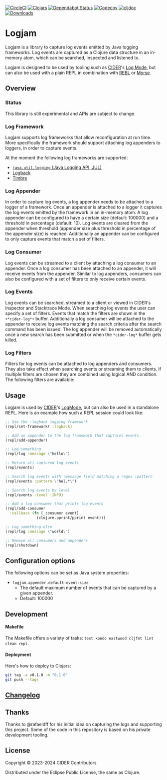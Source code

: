 [![CircleCI](https://circleci.com/gh/clojure-emacs/logjam/tree/master.svg?style=svg)](https://circleci.com/gh/clojure-emacs/logjam/tree/master)
[![Clojars](https://img.shields.io/clojars/v/mx.cider/logjam.svg)](https://clojars.org/mx.cider/logjam)
[![Dependabot Status](https://versions.deps.co/clojure-emacs/logjam/status.svg)](https://versions.deps.co/clojure-emacs/logjam)
[![Codecov](https://codecov.io/gh/clojure-emacs/logjam/branch/master/graph/badge.svg)](https://codecov.io/gh/clojure-emacs/logjam/)
[![cljdoc](https://cljdoc.org/badge/mx.cider/logjam)](https://cljdoc.org/d/mx.cider/logjam/CURRENT)
[![Downloads](https://versions.deps.co/mx.cider/logjam/downloads.svg)](https://clojars.org/mx.cider/logjam)

# Logjam

Logjam is a library to capture log events emitted by Java logging
frameworks. Log events are captured as a Clojure data structure in an
in-memory atom, which can be searched, inspected and listened to.

Logjam is designed to be used by tooling such as [CIDER](https://cider.mx/)'s [Log
Mode](https://docs.cider.mx/cider/debugging/logging.html), but can also be used with a plain REPL in combination with
[REBL](https://docs.datomic.com/cloud/other-tools/REBL.html) or [Morse](https://github.com/nubank/morse).

## Overview

### Status

This library is still experimental and APIs are subject to change.

### Log Framework

Logjam supports log frameworks that allow reconfiguration at run
time. More specifically the framework should support attaching log
appenders to loggers, in order to capture events.

At the moment the following log frameworks are supported:

- [`java.util.logging` (Java Logging API, JUL)](https://docs.oracle.com/en/java/javase/19/core/java-logging-overview.html)
- [Logback](https://logback.qos.ch)
- [Timbre](https://github.com/taoensso/timbre)

### Log Appender

In order to capture log events, a log appender needs to be attached to
a logger of a framework. Once an appender is attached to a logger it
captures the log events emitted by the framework in an in-memory
atom. A log appender can be configured to have a certain size
(default: 100000) and a threshold in percentage (default: 10). Log
events are cleared from the appender when threshold (appender size
plus threshold in percentage of the appender size) is
reached. Additionally an appender can be configured to only capture
events that match a set of filters.

### Log Consumer

Log events can be streamed to a client by attaching a log consumer to
an appender. Once a log consumer has been attached to an appender, it
will receive events from the appender. Similar to log appenders,
consumers can also be configured with a set of filters to only receive
certain events.

### Log Events

Log events can be searched, streamed to a client or viewed in CIDER's
Inspector and Stacktrace Mode. When searching log events the user can
specify a set of filters. Events that match the filters are shown in
the `+*cider-log*+` buffer. Additionally a log consumer will be
attached to the appender to receive log events matching the search
criteria after the search command has been issued. The log appender
will be removed automatically once a new search has been submitted or
when the `*cider-log*` buffer gets killed.

### Log Filters

Filters for log events can be attached to log appenders and
consumers. They also take effect when searching events or streaming
them to clients. If multiple filters are chosen they are combined
using logical AND condition. The following filters are available:

## Usage

Logjam is used by [CIDER](https://cider.mx/)'s [LogMode](https://docs.cider.mx/cider/debugging/logging.html), but can also be used in a
standalone REPL. Here is an example how such a REPL session could look
like:

``` clojure
;; Use the :logback logging framework
(repl/set-framework! :logback)

;; Add an appender to the log framework that captures events.
(repl/add-appender)

;; Log something
(repl/log :message \"hello\")

;; Return all captured log events
(repl/events)

;; Search log events with :message field matching a regex :pattern
(repl/events :pattern \"hel.*\")

;; Search log events by level
(repl/events :level :INFO)

;; Add a log consumer that prints log events
(repl/add-consumer
  :callback (fn [_consumer event]
              (clojure.pprint/pprint event)))

;; Log something else
(repl/log :message \"world\")

;; Remove all consumers and appenders
(repl/shutdown)
```

## Configuration options

The following options can be set as Java system properties:

* `logjam.appender.default-event-size`
  * The default maximum number of events that can be captured by a given appender.
  * Default: 100000

## Development

#### Makefile

The Makefile offers a variety of tasks: `test kondo eastwood cljfmt lint clean repl`.

#### Deployment

Here's how to deploy to Clojars:

```bash
git tag -a v0.1.0 -m "0.1.0"
git push --tags
```

## [Changelog](CHANGELOG.md)

## Thanks

Thanks to @rafaeldff for his initial idea on capturing the logs and
supporting this project. Some of the code in this repository is based
on his private development tooling.

## License

Copyright © 2023-2024 CIDER Contributors

Distributed under the Eclipse Public License, the same as Clojure.
